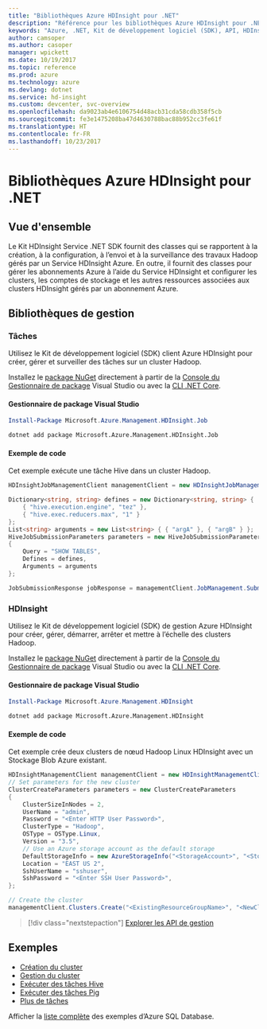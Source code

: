 ```yaml
---
title: "Bibliothèques Azure HDInsight pour .NET"
description: "Référence pour les bibliothèques Azure HDInsight pour .NET"
keywords: "Azure, .NET, Kit de développement logiciel (SDK), API, HDInsight"
author: camsoper
ms.author: casoper
manager: wpickett
ms.date: 10/19/2017
ms.topic: reference
ms.prod: azure
ms.technology: azure
ms.devlang: dotnet
ms.service: hd-insight
ms.custom: devcenter, svc-overview
ms.openlocfilehash: da9023ab4e6106754d48acb31cda58cdb358f5cb
ms.sourcegitcommit: fe3e1475208ba47d4630788bac88b952cc3fe61f
ms.translationtype: HT
ms.contentlocale: fr-FR
ms.lasthandoff: 10/23/2017
---
```

# <a name="azure-hdinsight-libraries-for-net"></a>Bibliothèques Azure HDInsight pour .NET

## <a name="overview"></a>Vue d'ensemble

Le Kit HDInsight Service .NET SDK fournit des classes qui se rapportent à la création, à la configuration, à l’envoi et à la surveillance des travaux Hadoop gérés par un Service HDInsight Azure. En outre, il fournit des classes pour gérer les abonnements Azure à l’aide du Service HDInsight et configurer les clusters, les comptes de stockage et les autres ressources associées aux clusters HDInsight gérés par un abonnement Azure.

## <a name="management-libraries"></a>Bibliothèques de gestion

### <a name="jobs"></a>Tâches

Utilisez le Kit de développement logiciel (SDK) client Azure HDInsight pour créer, gérer et surveiller des tâches sur un cluster Hadoop. 

Installez le [package NuGet](https://www.nuget.org/packages/Microsoft.Azure.Management.HDInsight.Job) directement à partir de la [Console du Gestionnaire de package][PackageManager] Visual Studio ou avec la [CLI .NET Core][DotNetCLI].

#### <a name="visual-studio-package-manager"></a>Gestionnaire de package Visual Studio

```powershell
Install-Package Microsoft.Azure.Management.HDInsight.Job
```

```bash
dotnet add package Microsoft.Azure.Management.HDInsight.Job
```

#### <a name="code-example"></a>Exemple de code

Cet exemple exécute une tâche Hive dans un cluster Hadoop.

```csharp
HDInsightJobManagementClient managementClient = new HDInsightJobManagementClient(clusterUri, credentials);

Dictionary<string, string> defines = new Dictionary<string, string> {
    { "hive.execution.engine", "tez" },
    { "hive.exec.reducers.max", "1" }
};
List<string> arguments = new List<string> { { "argA" }, { "argB" } };
HiveJobSubmissionParameters parameters = new HiveJobSubmissionParameters
{
    Query = "SHOW TABLES",
    Defines = defines,
    Arguments = arguments
};

JobSubmissionResponse jobResponse = managementClient.JobManagement.SubmitHiveJob(parameters);
```

### <a name="hdinsight"></a>HDInsight

Utilisez le Kit de développement logiciel (SDK) de gestion Azure HDInsight pour créer, gérer, démarrer, arrêter et mettre à l’échelle des clusters Hadoop.

Installez le [package NuGet](https://www.nuget.org/packages/Microsoft.Azure.Management.HDInsight) directement à partir de la [Console du Gestionnaire de package][PackageManager] Visual Studio ou avec la [CLI .NET Core][DotNetCLI].

#### <a name="visual-studio-package-manager"></a>Gestionnaire de package Visual Studio

```powershell
Install-Package Microsoft.Azure.Management.HDInsight
```

```bash
dotnet add package Microsoft.Azure.Management.HDInsight
```

#### <a name="code-example"></a>Exemple de code

Cet exemple crée deux clusters de nœud Hadoop Linux HDInsight avec un Stockage Blob Azure existant.

```csharp
HDInsightManagementClient managementClient = new HDInsightManagementClient(authToken);
// Set parameters for the new cluster
ClusterCreateParameters parameters = new ClusterCreateParameters
{
    ClusterSizeInNodes = 2,
    UserName = "admin",
    Password = "<Enter HTTP User Password>",
    ClusterType = "Hadoop",
    OSType = OSType.Linux,
    Version = "3.5",
    // Use an Azure storage account as the default storage
    DefaultStorageInfo = new AzureStorageInfo("<StorageAccount>", "<StorageKey>", "<BlobContainerName>"),
    Location = "EAST US 2",
    SshUserName = "sshuser",
    SshPassword = "<Enter SSH User Password>",
};

// Create the cluster
managementClient.Clusters.Create("<ExistingResourceGroupName>", "<NewClusterName>", parameters);
```

> [!div class="nextstepaction"]
> [Explorer les API de gestion](/dotnet/api/overview/azure/hdinsights/management)


## <a name="samples"></a>Exemples

- [Création du cluster](https://docs.microsoft.com/azure/hdinsight/hdinsight-hadoop-create-linux-clusters-dotnet-sdk)
- [Gestion du cluster](https://docs.microsoft.com/azure/hdinsight/hdinsight-administer-use-dotnet-sdk)
- [Exécuter des tâches Hive](https://docs.microsoft.com/azure/hdinsight/hdinsight-hadoop-use-hive-dotnet-sdk)
- [Exécuter des tâches Pig](https://docs.microsoft.com/azure/hdinsight/hdinsight-hadoop-use-pig-dotnet-sdk)
- [Plus de tâches](https://docs.microsoft.com/azure/hdinsight/hdinsight-submit-hadoop-jobs-programmatically)

Afficher la [liste complète](https://azure.microsoft.com/resources/samples/?platform=dotnet&service=hdinsight) des exemples d’Azure SQL Database.

[PackageManager]: https://docs.microsoft.com/nuget/tools/package-manager-console
[DotNetCLI]: https://docs.microsoft.com/dotnet/core/tools/dotnet-add-package
